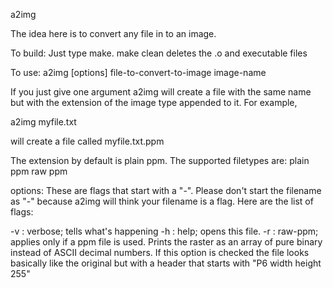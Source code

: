 a2img

The idea here is to convert any file in to an image.

To build:
Just type make.
make clean deletes the .o and executable files

To use:
a2img [options] file-to-convert-to-image image-name

If you just give one argument a2img will create a file with the same name but
with the extension of the image type appended to it. For example,

a2img myfile.txt

will create a file called
myfile.txt.ppm

The extension by default is plain ppm. The supported filetypes are:
plain ppm
raw ppm

options:
These are flags that start with a "-". Please don't start the filename as "-"
because a2img will think your filename is a flag. Here are the list of flags:

-v : verbose; tells what's happening
-h : help; opens this file.
-r : raw-ppm; applies only if a ppm file is used. Prints the raster as an
	 array of pure binary instead of ASCII decimal numbers. If this option
	 is checked the file looks basically like the original but with a header
	 that starts with "P6 width height 255"